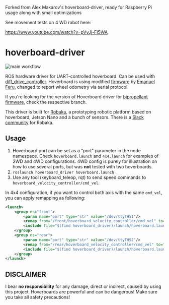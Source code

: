 Forked from Alex Makarov's hoverboard-driver, ready for Raspberry Pi usage along with small optimizations

See movement tests on 4 WD robot here:

https://www.youtube.com/watch?v=pVyJj-FI5WA


# hoverboard-driver
![main workflow](https://github.com/alex-makarov/hoverboard-driver/actions/workflows/main.yml/badge.svg)

ROS hardware driver for UART-controlled hoverboard. Can be used with [diff_drive_controller](http://wiki.ros.org/diff_drive_controller). Hoverboard is using modified [firmware](https://github.com/alex-makarov/hoverboard-firmware-hack-FOC) by [Emanuel Feru](https://github.com/EmanuelFeru), changed to report wheel odometry via serial protocol.

If you're looking for the version of Hoverboard driver for 
 [bipropellant firmware](https://github.com/bipropellant/bipropellant-hoverboard-firmware), check the respective branch.

This driver is built for [Robaka](https://github.com/alex-makarov/robaka-ros), a prototyping robotic platform based on hoverboard, Jetson Nano and a bunch of sensors. There is a [Slack community](https://join.slack.com/t/robaka/shared_invite/zt-q52yfvnl-IP0h~JDOmgh3VmJ7Hh69Jw) for Robaka.

## Usage

1. Hoverboard port can be set as a "port" parameter in the node namespace. Check `hoverboard.launch` and `4x4.launch` for examples of 2WD and 4WD configurations. 4WD config is purely for illustration on how to use several ports, but was **not** tested with two hoverboards.
2. `roslaunch hoverboard_driver hoverboard.launch`
3. Use any tool (keyboard_teleop, rqt) to send speed commands to `hoverboard_velocity_controller/cmd_vel`.

In 4x4 configuration, if you want to control both axis with the same `cmd_vel`, you can apply remapping as following:
```xml
<launch>
    <group ns="front">
        <param name="port" type="str" value="/dev/ttyTHS1"/>
        <remap from="/front/hoverboard_velocity_controller/cmd_vel" to="/cmd_vel"/>
        <include file="$(find hoverboard_driver)/launch/hoverboard.launch" />
    </group>
    <group ns="rear">
        <param name="port" type="str" value="/dev/ttyTHS2"/>
        <remap from="/rear/hoverboard_velocity_controller/cmd_vel" to="/cmd_vel"/>
        <include file="$(find hoverboard_driver)/launch/hoverboard.launch" />
    </group>
</launch>
```

## DISCLAIMER
I bear **no responsibility** for any damage, direct or indirect, caused by using this project. Hoverboards are powerful and can be dangerous! Make sure you take all safety precautions!
